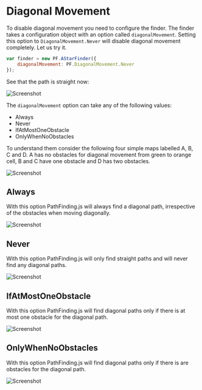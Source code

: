 # Diagonal Movement
To disable diagonal movement you need to configure the finder. The finder takes
a configuration object with an option called `diagonalMovement`. Setting this
option to `DiagonalMovement.Never` will disable diagonal movement completely.
Let us try it.

```javascript
var finder = new PF.AStarFinder({
    diagonalMovement: PF.DiagonalMovement.Never
});
```

See that the path is straight now:

![Screenshot](user-guide/images/DiagonalMovementDisabled.png)

The `diagonalMovement` option can take any of the following values:

* Always
* Never
* IfAtMostOneObstacle
* OnlyWhenNoObstacles

To understand them consider the following four simple maps labelled A, B, C and
D. A has no obstacles for diagonal movement from green to orange cell, B and C
have one obstacle and D has two obstacles.

![Screenshot](user-guide/images/DiagonalMaps.png)

## Always
With this option PathFinding.js will always find a diagonal path, irrespective
of the obstacles when moving diagonally.

![Screenshot](user-guide/images/AllMapsWithAPath.png)

## Never
With this option PathFinding.js will only find straight paths and will never
find any diagonal paths.

![Screenshot](user-guide/images/AllMapsWithStraightPaths.png)

## IfAtMostOneObstacle
With this option PathFinding.js will find diagonal paths only if there is at
most one obstacle for the diagonal path.

![Screenshot](user-guide/images/DiagonalPathsForAtMostOneObstacle.png)

## OnlyWhenNoObstacles
With this option PathFinding.js will find diagonal paths only if there is are
obstacles for the diagonal path.

![Screenshot](user-guide/images/DiagonalPathsForOnlyWhenNoObstacles.png)